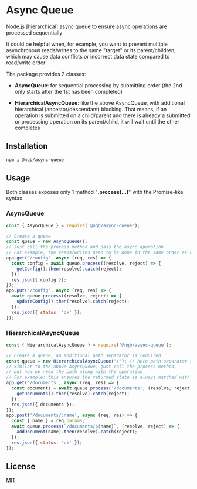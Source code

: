 # Async Queue

Node.js \[hierarchical\] async queue to ensure async operations are processed sequentially

It could be helpful when, for example, you want to prevent multiple asynchronous reads/writes to the same "target" or its parent/children, which may cause data conflicts or incorrect data state compared to read/write order

The package provides 2 classes:
- **AsyncQueue**: for sequential processing by submitting order (the 2nd only starts after the 1st has been completed)

- **HierarchicalAsyncQueue**: like the above AsyncQueue, with additional hierarchical (ancestor/descendant) blocking. That means, if an operation is submitted on a child/parent and there is already a submitted or processing operation on its parent/child, it will wait until the other completes

## Installation

```sh
npm i @nqb/async-queue
```

## Usage

Both classes exposes only 1 method "**.process(...)**" with the Promise-like syntax

### AsyncQueue

```js
const { AsyncQueue } = require('@nqb/async-queue');

// Create a queue
const queue = new AsyncQueue();
// Just call the process method and pass the async operation
// For example, the reads/writes need to be done in the same order as client requests
app.get('/config', async (req, res) => {
  const config = await queue.process((resolve, reject) => {
    getConfig().then(resolve).catch(reject);
  });
  res.json({ config });
});
app.put('/config', async (req, res) => {
  await queue.process((resolve, reject) => {
    updateConfig().then(resolve).catch(reject);
  });
  res.json({ status: 'ok' });
});
```

### HierarchicalAsyncQueue

```js
const { HierarchicalAsyncQueue } = require('@nqb/async-queue');

// Create a queue, an additional path separator is required
const queue = new HierarchicalAsyncQueue('/'); // here path separator is "/"
// Similar to the above AsyncQueue, just call the process method,
// but now we need the path along with the operation
// For example: this ensures the returned state is always matched with submitted request order
app.get('/documents', async (req, res) => {
  const documents = await queue.process('/documents', (resolve, reject) => {
    getDocuments().then(resolve).catch(reject);
  });
  res.json({ documents });
});
app.post('/documents/:name', async (req, res) => {
  const { name } = req.params;
  await queue.process(`/documents/${name}`, (resolve, reject) => {
    addDocument(name).then(resolve).catch(reject);
  });
  res.json({ status: 'ok' });
});
```

## License

[MIT](https://opensource.org/license/mit)
